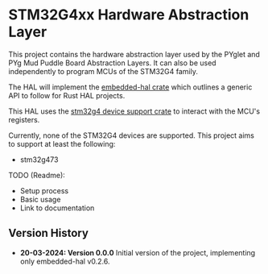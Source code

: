 # STM32G4xx Hardware Abstraction Layer
This project contains the hardware abstraction layer used by the PYglet and PYg Mud Puddle Board Abstraction Layers. It can also be used independently to program MCUs of the STM32G4 family. 

The HAL will implement the [embedded-hal crate](https://docs.rs/embedded-hal/latest/embedded_hal/#embedded-hal) which outlines a generic API to follow for Rust HAL projects.

This HAL uses the [stm32g4 device support crate](https://docs.rs/crate/stm32g4/0.15.1) to interact with the MCU's registers.

Currently, none of the STM32G4 devices are supported. This project aims to support at least the following:
* stm32g473


TODO (Readme): 
* Setup process
* Basic usage
* Link to documentation


## Version History
* **20-03-2024: Version 0.0.0**
    Initial version of the project, implementing only embedded-hal v0.2.6. 
